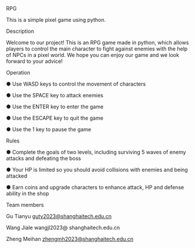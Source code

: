 RPG

This is a simple pixel game using python.

Description

Welcome to our project! This is an RPG game made in python, which allows players to control the main character to fight against enemies with the help of NPCs in a pixel world. We hope you can enjoy our game and we look forward to your advice!

Operation

● Use WASD keys to control the movement of characters

● Use the SPACE key to attack enemies

● Use the ENTER key to enter the game

● Use the ESCAPE key to quit the game

● Use the 1 key to pause the game

Rules

● Complete the goals of two levels, including surviving 5 waves of enemy attacks and defeating the boss

● Your HP is limited so you should avoid collisions with enemies and being attacked

● Earn coins and upgrade characters to enhance attack, HP and defense ability in the shop

Team members

Gu Tianyu guty2023@shanghaitech.edu.cn

Wang Jiale wangjl2023@ shanghaitech.edu.cn

Zheng Meihan zhengmh2023@shanghaitech.edu.cn


